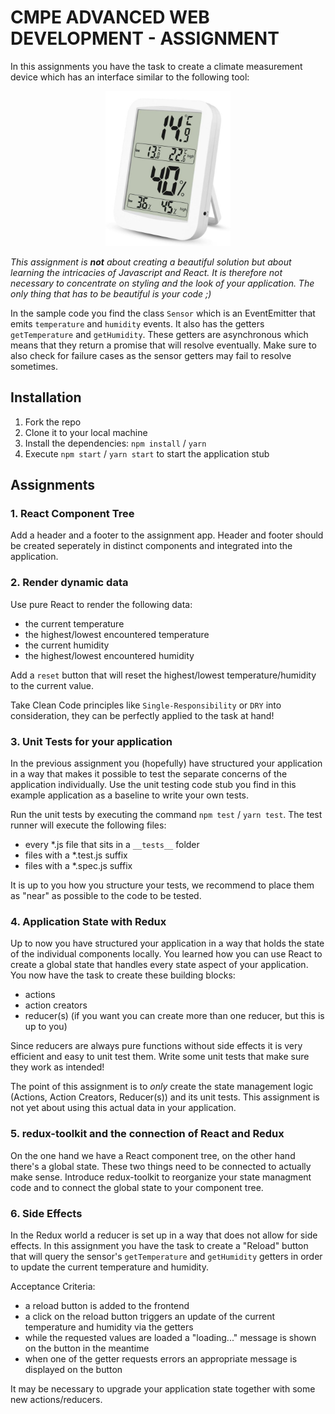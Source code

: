 # CMPE ADVANCED WEB DEVELOPMENT - ASSIGNMENT

In this assignments you have the task to create a climate measurement device which has an interface similar to the following tool:
<div style="text-align:center">
  <img src="thermo.jpg" width="200" />
</div>

_This assignment is **not** about creating a beautiful solution but about learning the intricacies of Javascript and React. It is therefore not necessary to concentrate on styling and the look of your application. The only thing that has to be beautiful is your code ;)_

In the sample code you find the class `Sensor` which is an EventEmitter that emits `temperature` and `humidity` events. It also has the getters `getTemperature` and `getHumidity`. These getters are asynchronous which means that they return a promise that will resolve eventually.
Make sure to also check for failure cases as the sensor getters may fail to resolve sometimes.

## Installation

1. Fork the repo
2. Clone it to your local machine
3. Install the dependencies: `npm install` / `yarn`
4. Execute `npm start` / `yarn start` to start the application stub

## Assignments

### 1. React Component Tree

Add a header and a footer to the assignment app.
Header and footer should be created seperately in distinct components and integrated into the application.

### 2. Render dynamic data

Use pure React to render the following data:

* the current temperature
* the highest/lowest encountered temperature
* the current humidity
* the highest/lowest encountered humidity

Add a `reset` button that will reset the highest/lowest temperature/humidity to the current value.

Take Clean Code principles like `Single-Responsibility` or `DRY` into consideration, they can be perfectly applied to the task at hand!

### 3. Unit Tests for your application

In the previous assignment you (hopefully) have structured your application in a way that makes it possible to test the separate concerns of the application individually.
Use the unit testing code stub you find in this example application as a baseline to write your own tests.

Run the unit tests by executing the command `npm test` / `yarn test`.
The test runner will execute the following files:

* every *.js file that sits in a `__tests__` folder
* files with a *.test.js suffix
* files with a *.spec.js suffix

It is up to you how you structure your tests, we recommend to place them as "near" as possible to the code to be tested.

### 4. Application State with Redux

Up to now you have structured your application in a way that holds the state of the individual components locally.
You learned how you can use React to create a global state that handles every state aspect of your application.
You now have the task to create these building blocks:

* actions
* action creators
* reducer(s) (if you want you can create more than one reducer, but this is up to you)

Since reducers are always pure functions without side effects it is very efficient and easy to unit test them. Write some unit tests that make sure they work as intended!

The point of this assignment is to *only* create the state management logic (Actions, Action Creators, Reducer(s)) and its unit tests.
This assignment is not yet about using this actual data in your application.

### 5. redux-toolkit and the connection of React and Redux

On the one hand we have a React component tree, on the other hand there's a global state. These two things need to be connected to actually make sense.
Introduce redux-toolkit to reorganize your state managment code and to connect the global state to your component tree.

### 6. Side Effects

In the Redux world a reducer is set up in a way that does not allow for side effects.
In this assignment you have the task to create a "Reload" button that will query the sensor's `getTemperature` and `getHumidity` getters in order to update the current temperature and humidity.

Acceptance Criteria:

* a reload button is added to the frontend
* a click on the reload button triggers an update of the current temperature and humidity via the getters
* while the requested values are loaded a "loading..." message is shown on the button in the meantime
* when one of the getter requests errors an appropriate message is displayed on the button

It may be necessary to upgrade your application state together with some new actions/reducers.

<!-- ### OPTIONAL ASSIGNMENT: ROUTING

Use `react-router` to implement the possibility of switching between climate views.
The following views should be selectable:

* a temperature view (current, min, max)
* a humidity view (current, min, max)
* a view where bouth aspects are shown

Additionally implement a navigation that makes the switching between views possible.

### OPTIONAL ASSIGNMENT: TEMPERATURE UNIT

Add an additional button that makes it possible to change the temperature unit.  
The default unit should be °C. By clicking the button repeatedly the unit should cycle through Fahrenheit, Kelvin back to °C.

HINT: By facilitating a Higher-Order-Component "computation component" you can reuse your current temperature component without actually touching it. -->